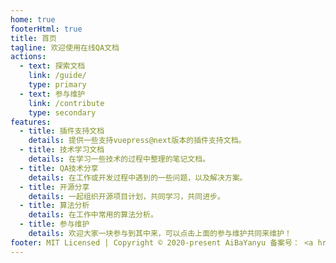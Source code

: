 ```yaml
---
home: true
footerHtml: true
title: 首页
tagline: 欢迎使用在线QA文档
actions:
  - text: 探索文档
    link: /guide/
    type: primary
  - text: 参与维护
    link: /contribute
    type: secondary 
features:
  - title: 插件支持文档
    details: 提供一些支持vuepress@next版本的插件支持文档。
  - title: 技术学习文档
    details: 在学习一些技术的过程中整理的笔记文档。
  - title: QA技术分享
    details: 在工作或开发过程中遇到的一些问题，以及解决方案。
  - title: 开源分享
    details: 一起组织开源项目计划，共同学习，共同进步。
  - title: 算法分析
    details: 在工作中常用的算法分析。
  - title: 参与维护
    details: 欢迎大家一块参与到其中来，可以点击上面的参与维护共同来维护！
footer: MIT Licensed | Copyright © 2020-present AiBaYanyu 备案号： <a href="https://beian.miit.gov.cn/" class="link-beian" target="_blank" class="font-w600">鲁ICP备17014820号-2</a>
---
```


<style>
.link-beian{
  cursor: pointer;
}
</style>
